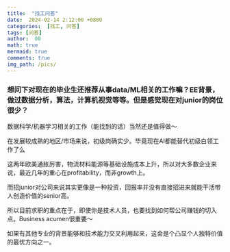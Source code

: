 ```yaml
---
title:  "找工问答"
date:  2024-02-14 2:12:00 +0800
categories:  [找工, 问答] 
tags: [问答]     
author:  00                    
math: true
mermaid: true
comments: true
img_path: /pics/
---
```

### 想问下对现在的毕业生还推荐从事data/ML相关的工作嘛？EE背景，做过数据分析，算法，计算机视觉等等。但是感觉现在对junior的岗位很少？

数据科学/机器学习相关的工作（能找到的话）当然还是值得做～ 

在发展较成熟的地区/市场来说，初级岗确实少。毕竟现在AI都能替代初级白领工作了么

这两年欧美通胀厉害，物流材料能源等基础设施成本上升，所以对大多数企业来说，最近几年的重心在profitability，而非growth上。

而招junior对公司来说其实更像是一种投资，回报率并没有直接招进来就能干活带人创造价值的senior高。

所以目前求职的重点在于，即使你是技术人员，也要找到如何帮公司赚钱的切入点。Business acumen很重要～ 

如果有其他专业的背景能够和技术能力交叉利用起来，这会是个凸显个人独特价值的最优方向之一。

